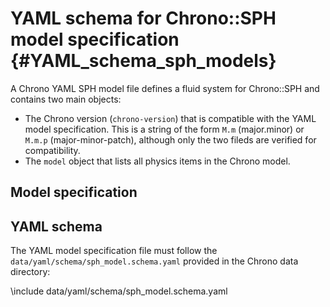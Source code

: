YAML schema for Chrono::SPH model specification {#YAML_schema_sph_models}
=======================================

A Chrono YAML SPH model file defines a fluid system for Chrono::SPH and contains two main objects:
- The Chrono version (`chrono-version`) that is compatible with the YAML model specification.
  This is a string of the form `M.m` (major.minor) or `M.m.p` (major-minor-patch), although only the two fileds are verified for compatibility.
- The `model` object that lists all physics items in the Chrono model.

## Model specification

## YAML schema

The YAML model specification file must follow the ``data/yaml/schema/sph_model.schema.yaml`` provided in the Chrono data directory: 

\include data/yaml/schema/sph_model.schema.yaml
